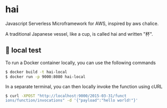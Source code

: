 # hai
Javascript Serverless Microframework for AWS, inspired by aws chalice.

A traditional Japanese vessel, like a cup, is called hai and written "杯".

## 🐋 local test

To run a Docker container locally, you can use the following commands

```bash
$ docker build -t hai-local
$ docker run -p 9000:8080 hai-local
```

In a separate terminal, you can then locally invoke the function using cURL

```bash
$ curl -XPOST "http://localhost:9000/2015-03-31/funct
ions/function/invocations" -d '{"payload":"hello world!"}'
```
